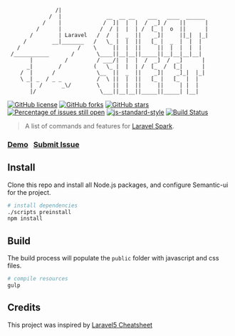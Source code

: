 ```                 
               /|              
             /  |              __  __ __    ___   ____  ______
           /    |             /  ]|  |  |  /  _] /    ||      |
         /      |            /  / |  |  | /  [_ |  o  ||      |
       /        | Laravel   /  /  |  _  ||    _]|     ||_|  |_|
     /        __|_______   /   \_ |  |  ||   [_ |  _  |  |  |
   /                  /    \     ||  |  ||     ||  |  |  |  |
 /___________       /       \____||__|__||_____||__|__|__|__|
       |          /         / ___/|  |  |  /  _]  /  _]      |
      _|        /          (   \_ |  |  | /  [_  /  [_|      |
    /  |      /             \__  ||  _  ||    _]|    _]_|  |_|
    \ _| _  / _ _           /  \ ||  |  ||   [_ |   [_  |  |
       |  /      _\/        \    ||  |  ||     ||     | |  |
       |/                    \___||__|__||_____||_____| |__|

```

[![GitHub license](https://img.shields.io/badge/license-MIT-blue.svg)](https://raw.githubusercontent.com/websemantics/laravel-spark-cheatsheet/master/LICENSE) [![GitHub forks](https://img.shields.io/github/forks/websemantics/laravel-spark-cheatsheet.svg)](https://github.com/websemantics/laravel-spark-cheatsheet/network) [![GitHub stars](https://img.shields.io/github/stars/websemantics/laravel-spark-cheatsheet.svg)](https://github.com/websemantics/laravel-spark-cheatsheet/stargazers)
[![Percentage of issues still open](http://isitmaintained.com/badge/open/websemantics/laravel-spark-cheatsheet.svg)](http://isitmaintained.com/project/websemantics/laravel-spark-cheatsheet "Percentage of issues still open")
[![js-standard-style](https://img.shields.io/badge/code%20style-standard-brightgreen.svg)](http://standardjs.com/) [![Build Status](https://travis-ci.org/websemantics/laravel-spark-cheatsheet.svg?branch=master)](https://travis-ci.org/websemantics/laravel-spark-cheatsheet)

> A list of commands and features for [Laravel Spark](https://spark.laravel.com/).

### [Demo](http://websemantics.github.io/laravel-spark-cheatsheet)&nbsp;&nbsp;&nbsp;[Submit Issue](https://github.com/websemantics/laravel-spark-cheatsheet/issues)

## Install

Clone this repo and install all Node.js packages, and configure Semantic-ui for the project.

``` bash
# install dependencies
./scripts preinstall
npm install
```
## Build

The build process will populate the `public` folder with javascript and css files.

``` bash
# compile resources
gulp
```

## Credits

This project was inspired by [Laravel5 Cheatsheet](https://github.com/summerblue/laravel5-cheatsheet)
